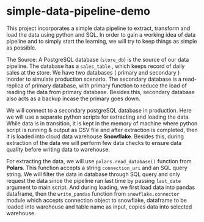 # simple-data-pipeline-demo
This project incorporates a simple data pipeline to extract, transform and load the data using python and SQL.
In order to gain a working idea of data pipeline and to simply start the learning, we will try to keep things
 as simple as possible.

The Source: A PostgreSQL database (`store_db`) is the source of our data pipeline. The database has a `sales_table`
, which keeps record of daily sales at the store. We have two databases ( primary and secondary ) inorder to simulate production
scenario. The secondary database is a read-replica of primary database, with primary function to reduce the load of reading the
data from primary database. Besides this, secondary database also acts as a backup incase the primary goes down.

We will connect to a secondary postgreSQL database in production. Here we will use a separate python scripts for extracting and loading the data. While data is in transition, it is kept in the memory of machine where python script is running & output as CSV file and after extraction is completed, then it is loaded into cloud data warehouse **Snowflake**. Besides this, during extraction of the data we will perform few data checks to ensure data quality before writing data to warehouse.


For extracting the data, we will use `polars.read_database()` function from **Polars**. This function accepts
a string `connection_uri` and an SQL query string. We will filter the data in database through SQL query and 
only request the data since the pipeline ran last time by passing `last_date` argument to main script. And during
loading, we first load data into pandas dataframe, then the `write_pandas` function from `snowflake.connector` module which accepts connection object to snowflake,
 dataframe to be loaded into warehouse and table name as input, copies data into selected warehouse.